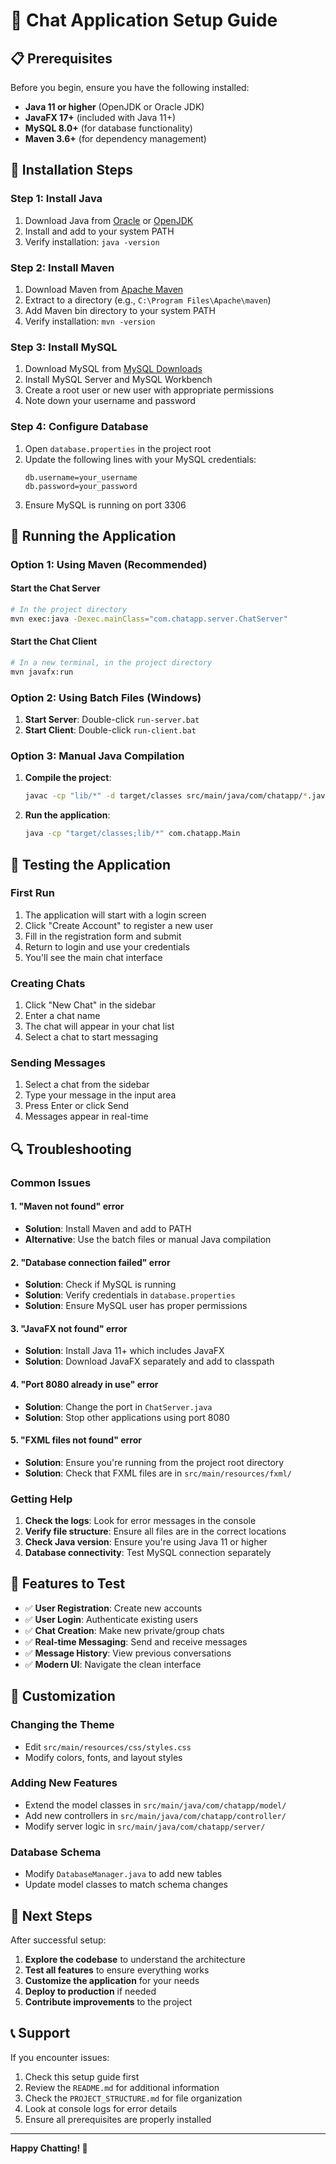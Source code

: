 # 🚀 Chat Application Setup Guide

## 📋 Prerequisites

Before you begin, ensure you have the following installed:

- **Java 11 or higher** (OpenJDK or Oracle JDK)
- **JavaFX 17+** (included with Java 11+)
- **MySQL 8.0+** (for database functionality)
- **Maven 3.6+** (for dependency management)

## 🔧 Installation Steps

### Step 1: Install Java
1. Download Java from [Oracle](https://www.oracle.com/java/technologies/downloads/) or [OpenJDK](https://adoptium.net/)
2. Install and add to your system PATH
3. Verify installation: `java -version`

### Step 2: Install Maven
1. Download Maven from [Apache Maven](https://maven.apache.org/download.cgi)
2. Extract to a directory (e.g., `C:\Program Files\Apache\maven`)
3. Add Maven bin directory to your system PATH
4. Verify installation: `mvn -version`

### Step 3: Install MySQL
1. Download MySQL from [MySQL Downloads](https://dev.mysql.com/downloads/)
2. Install MySQL Server and MySQL Workbench
3. Create a root user or new user with appropriate permissions
4. Note down your username and password

### Step 4: Configure Database
1. Open `database.properties` in the project root
2. Update the following lines with your MySQL credentials:
   ```properties
   db.username=your_username
   db.password=your_password
   ```
3. Ensure MySQL is running on port 3306

## 🎯 Running the Application

### Option 1: Using Maven (Recommended)

#### Start the Chat Server
```bash
# In the project directory
mvn exec:java -Dexec.mainClass="com.chatapp.server.ChatServer"
```

#### Start the Chat Client
```bash
# In a new terminal, in the project directory
mvn javafx:run
```

### Option 2: Using Batch Files (Windows)

1. **Start Server**: Double-click `run-server.bat`
2. **Start Client**: Double-click `run-client.bat`

### Option 3: Manual Java Compilation

1. **Compile the project**:
   ```bash
   javac -cp "lib/*" -d target/classes src/main/java/com/chatapp/*.java src/main/java/com/chatapp/*/*.java
   ```

2. **Run the application**:
   ```bash
   java -cp "target/classes;lib/*" com.chatapp.Main
   ```

## 🧪 Testing the Application

### First Run
1. The application will start with a login screen
2. Click "Create Account" to register a new user
3. Fill in the registration form and submit
4. Return to login and use your credentials
5. You'll see the main chat interface

### Creating Chats
1. Click "New Chat" in the sidebar
2. Enter a chat name
3. The chat will appear in your chat list
4. Select a chat to start messaging

### Sending Messages
1. Select a chat from the sidebar
2. Type your message in the input area
3. Press Enter or click Send
4. Messages appear in real-time

## 🔍 Troubleshooting

### Common Issues

#### 1. "Maven not found" error
- **Solution**: Install Maven and add to PATH
- **Alternative**: Use the batch files or manual Java compilation

#### 2. "Database connection failed" error
- **Solution**: Check if MySQL is running
- **Solution**: Verify credentials in `database.properties`
- **Solution**: Ensure MySQL user has proper permissions

#### 3. "JavaFX not found" error
- **Solution**: Install Java 11+ which includes JavaFX
- **Solution**: Download JavaFX separately and add to classpath

#### 4. "Port 8080 already in use" error
- **Solution**: Change the port in `ChatServer.java`
- **Solution**: Stop other applications using port 8080

#### 5. "FXML files not found" error
- **Solution**: Ensure you're running from the project root directory
- **Solution**: Check that FXML files are in `src/main/resources/fxml/`

### Getting Help

1. **Check the logs**: Look for error messages in the console
2. **Verify file structure**: Ensure all files are in the correct locations
3. **Check Java version**: Ensure you're using Java 11 or higher
4. **Database connectivity**: Test MySQL connection separately

## 📱 Features to Test

- ✅ **User Registration**: Create new accounts
- ✅ **User Login**: Authenticate existing users
- ✅ **Chat Creation**: Make new private/group chats
- ✅ **Real-time Messaging**: Send and receive messages
- ✅ **Message History**: View previous conversations
- ✅ **Modern UI**: Navigate the clean interface

## 🎨 Customization

### Changing the Theme
- Edit `src/main/resources/css/styles.css`
- Modify colors, fonts, and layout styles

### Adding New Features
- Extend the model classes in `src/main/java/com/chatapp/model/`
- Add new controllers in `src/main/java/com/chatapp/controller/`
- Modify server logic in `src/main/java/com/chatapp/server/`

### Database Schema
- Modify `DatabaseManager.java` to add new tables
- Update model classes to match schema changes

## 🚀 Next Steps

After successful setup:

1. **Explore the codebase** to understand the architecture
2. **Test all features** to ensure everything works
3. **Customize the application** for your needs
4. **Deploy to production** if needed
5. **Contribute improvements** to the project

## 📞 Support

If you encounter issues:

1. Check this setup guide first
2. Review the `README.md` for additional information
3. Check the `PROJECT_STRUCTURE.md` for file organization
4. Look at console logs for error details
5. Ensure all prerequisites are properly installed

---

**Happy Chatting! 🎉**

